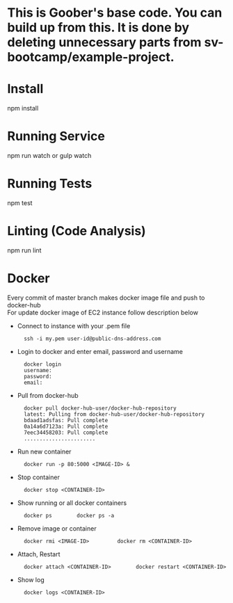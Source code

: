 # This is Goober's base code. You can build up from this. It is done by deleting unnecessary parts from sv-bootcamp/example-project.
# Install
npm install
# Running Service
npm run watch
or
gulp watch
# Running Tests
npm test
# Linting (Code Analysis)
npm run lint

# Docker
Every commit of master branch makes docker image file and push to docker-hub <br>
For update docker image of EC2 instance follow description below

* Connect to instance with your .pem file

        ssh -i my.pem user-id@public-dns-address.com
* Login to docker and enter email, password and username

        docker login
        username:
        password:
        email:

* Pull from docker-hub

        docker pull docker-hub-user/docker-hub-repository
        latest: Pulling from docker-hub-user/docker-hub-repository
        bdaad1adsfas: Pull complete
        0a14a6d7123a: Pull complete
        7eec34458203: Pull complete
        .......................

* Run new container

        docker run -p 80:5000 <IMAGE-ID> &

* Stop container

        docker stop <CONTAINER-ID>

* Show running or all docker containers

        docker ps        docker ps -a 

* Remove image or container

        docker rmi <IMAGE-ID>         docker rm <CONTAINER-ID>

* Attach, Restart

        docker attach <CONTAINER-ID>        docker restart <CONTAINER-ID>

* Show log

        docker logs <CONTAINER-ID>

